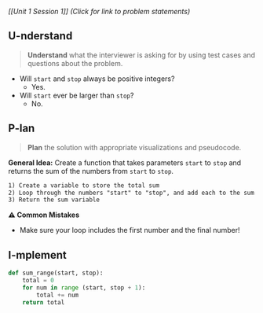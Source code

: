 *[[Unit 1 Session 1]] (Click for link to problem statements)*

## U-nderstand
 
> **Understand** what the interviewer is asking for by using test cases and questions about the problem.

- Will `start` and `stop` always be positive integers?
  - Yes.
- Will `start` ever be larger than `stop`?
  - No.

## P-lan

> **Plan** the solution with appropriate visualizations and pseudocode.

**General Idea:** Create a function that takes parameters `start` to `stop` and returns the sum of the numbers from `start` to `stop`.

```markdown
1) Create a variable to store the total sum
2) Loop through the numbers "start" to "stop", and add each to the sum variable
3) Return the sum variable
```

**⚠️ Common Mistakes**

- Make sure your loop includes the first number and the final number!

## I-mplement

```python
def sum_range(start, stop):
	total = 0
	for num in range (start, stop + 1):
		total += num
	return total
```
